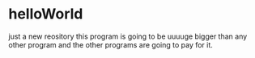 # helloWorld
just a new reository
this program is going to be uuuuge bigger than any other program and the other programs are going to pay for it.
